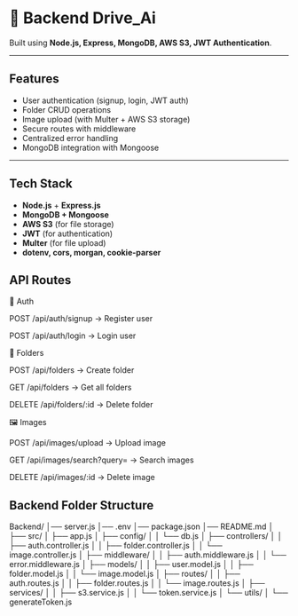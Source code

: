 
# 📂 Backend Drive_Ai


Built using **Node.js, Express, MongoDB, AWS S3, JWT Authentication**.

---

##  Features
- User authentication (signup, login, JWT auth)
- Folder CRUD operations
- Image upload (with Multer + AWS S3 storage)
- Secure routes with middleware
- Centralized error handling
- MongoDB integration with Mongoose

---

##  Tech Stack
- **Node.js** + **Express.js**
- **MongoDB + Mongoose**
- **AWS S3** (for file storage)
- **JWT** (for authentication)
- **Multer** (for file upload)
- **dotenv, cors, morgan, cookie-parser**



## API Routes
🔑 Auth

POST /api/auth/signup → Register user

POST /api/auth/login → Login user

📁 Folders

POST /api/folders → Create folder

GET /api/folders → Get all folders

DELETE /api/folders/:id → Delete folder

🖼️ Images

POST /api/images/upload → Upload image

GET /api/images/search?query= → Search images

DELETE /api/images/:id → Delete image



## Backend Folder Structure

Backend/
│── server.js
│── .env
│── package.json
│── README.md
│
├── src/
│   ├── app.js
│   ├── config/
│   │   └── db.js
│   ├── controllers/
│   │   ├── auth.controller.js
│   │   ├── folder.controller.js
│   │   └── image.controller.js
│   ├── middleware/
│   │   ├── auth.middleware.js
│   │   └── error.middleware.js
│   ├── models/
│   │   ├── user.model.js
│   │   ├── folder.model.js
│   │   └── image.model.js
│   ├── routes/
│   │   ├── auth.routes.js
│   │   ├── folder.routes.js
│   │   └── image.routes.js
│   ├── services/
│   │   ├── s3.service.js
│   │   └── token.service.js
│   └── utils/
│       └── generateToken.js
